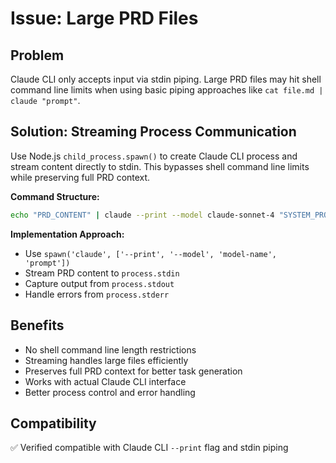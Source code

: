 # Issue: Large PRD Files

## Problem
Claude CLI only accepts input via stdin piping. Large PRD files may hit shell command line limits when using basic piping approaches like `cat file.md | claude "prompt"`.

## Solution: Streaming Process Communication
Use Node.js `child_process.spawn()` to create Claude CLI process and stream content directly to stdin. This bypasses shell command line limits while preserving full PRD context.

**Command Structure:**
```bash
echo "PRD_CONTENT" | claude --print --model claude-sonnet-4 "SYSTEM_PROMPT"
```

**Implementation Approach:**
- Use `spawn('claude', ['--print', '--model', 'model-name', 'prompt'])`
- Stream PRD content to `process.stdin`
- Capture output from `process.stdout`
- Handle errors from `process.stderr`

## Benefits
- No shell command line length restrictions
- Streaming handles large files efficiently
- Preserves full PRD context for better task generation
- Works with actual Claude CLI interface
- Better process control and error handling

## Compatibility
✅ Verified compatible with Claude CLI `--print` flag and stdin piping
